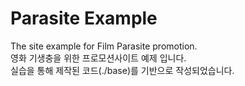 # Parasite Example

The site example for Film Parasite promotion.<br>
영화 기생충을 위한 프로모션사이트 예제 입니다.<br>
실습을 통해 제작된 코드(./base)를 기반으로 작성되었습니다.
